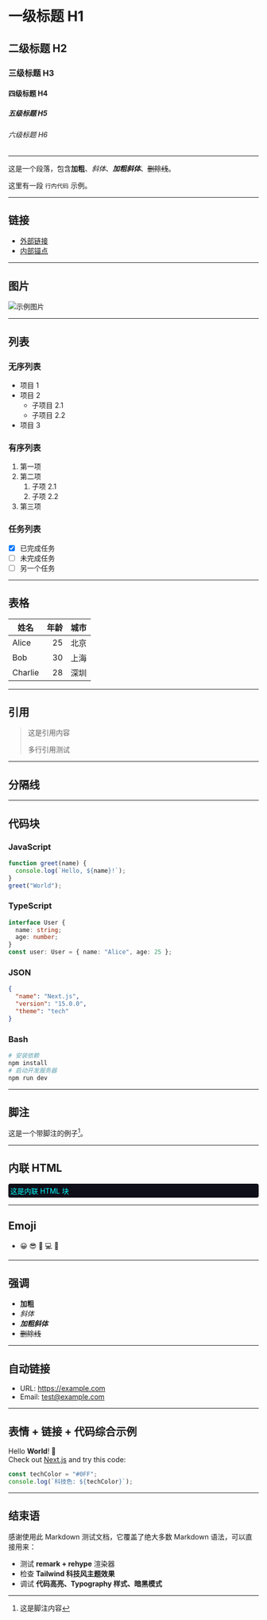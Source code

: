 
# 一级标题 H1

## 二级标题 H2

### 三级标题 H3

#### 四级标题 H4

##### 五级标题 H5

###### 六级标题 H6

---

这是一个段落，包含**加粗**、*斜体*、***加粗斜体***、~~删除线~~。

这里有一段 `行内代码` 示例。

---

## 链接

- [外部链接](https://www.example.com)
- [内部锚点](#二级标题-h2)

---

## 图片

![示例图片](https://via.placeholder.com/150 "图片标题")

---

## 列表

### 无序列表
- 项目 1
- 项目 2
  - 子项目 2.1
  - 子项目 2.2
- 项目 3

### 有序列表
1. 第一项
2. 第二项
   1. 子项 2.1
   2. 子项 2.2
3. 第三项

### 任务列表
- [x] 已完成任务
- [ ] 未完成任务
- [ ] 另一个任务

---

## 表格

| 姓名   | 年龄 | 城市       |
|--------|----:|-----------|
| Alice  |  25 | 北京       |
| Bob    |  30 | 上海       |
| Charlie|  28 | 深圳       |

---

## 引用

> 这是引用内容
>
> 多行引用测试

---

## 分隔线

---

## 代码块

### JavaScript
```js
function greet(name) {
  console.log(`Hello, ${name}!`);
}
greet("World");
```

### TypeScript
```ts
interface User {
  name: string;
  age: number;
}
const user: User = { name: "Alice", age: 25 };
```

### JSON
```json
{
  "name": "Next.js",
  "version": "15.0.0",
  "theme": "tech"
}
```

### Bash
```bash
# 安装依赖
npm install
# 启动开发服务器
npm run dev
```

---

## 脚注

这是一个带脚注的例子[^1]。

[^1]: 这是脚注内容

---

## 内联 HTML

<div style="color:#0FF; background:#0F0F1A; padding:4px; border-radius:4px;">
  这是内联 HTML 块
</div>

---

## Emoji

- 😀 😎 🚀 💻 🖤

---

## 强调

- **加粗**  
- *斜体*  
- ***加粗斜体***  
- ~~删除线~~

---

## 自动链接

- URL: https://example.com  
- Email: test@example.com

---

## 表情 + 链接 + 代码综合示例

Hello **World**! 🚀  
Check out [Next.js](https://nextjs.org) and try this code:

```ts
const techColor = "#0FF";
console.log(`科技色: ${techColor}`);
```

---

## 结束语

感谢使用此 Markdown 测试文档，它覆盖了绝大多数 Markdown 语法，可以直接用来：

- 测试 **remark + rehype** 渲染器  
- 检查 **Tailwind 科技风主题效果**  
- 调试 **代码高亮、Typography 样式、暗黑模式**  
